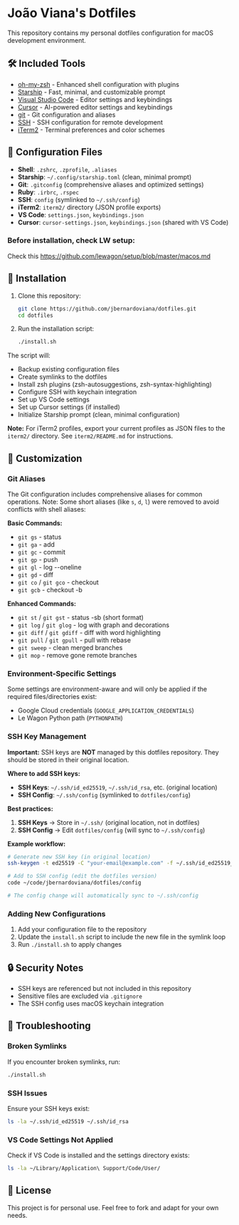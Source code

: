 # João Viana's Dotfiles

This repository contains my personal dotfiles configuration for macOS development environment.

## 🛠️ Included Tools

- [oh-my-zsh](http://ohmyz.sh/) - Enhanced shell configuration with plugins
- [Starship](https://starship.rs/) - Fast, minimal, and customizable prompt
- [Visual Studio Code](https://code.visualstudio.com/) - Editor settings and keybindings
- [Cursor](https://cursor.sh/) - AI-powered editor settings and keybindings
- [git](https://git-scm.com/) - Git configuration and aliases
- [SSH](https://www.openssh.com/) - SSH configuration for remote development
- [iTerm2](https://iterm2.com/) - Terminal preferences and color schemes

## 📁 Configuration Files

- **Shell**: `.zshrc`, `.zprofile`, `.aliases`
- **Starship**: `~/.config/starship.toml` (clean, minimal prompt)
- **Git**: `.gitconfig` (comprehensive aliases and optimized settings)
- **Ruby**: `.irbrc`, `.rspec`
- **SSH**: `config` (symlinked to `~/.ssh/config`)
- **iTerm2**: `iterm2/` directory (JSON profile exports)
- **VS Code**: `settings.json`, `keybindings.json`
- **Cursor**: `cursor-settings.json`, `keybindings.json` (shared with VS Code)

### Before installation, check LW setup:
Check this https://github.com/lewagon/setup/blob/master/macos.md


## 🚀 Installation

1. Clone this repository:
   ```bash
   git clone https://github.com/jbernardoviana/dotfiles.git
   cd dotfiles
   ```

2. Run the installation script:
   ```bash
   ./install.sh
   ```

The script will:
- Backup existing configuration files
- Create symlinks to the dotfiles
- Install zsh plugins (zsh-autosuggestions, zsh-syntax-highlighting)
- Configure SSH with keychain integration
- Set up VS Code settings
- Set up Cursor settings (if installed)
- Initialize Starship prompt (clean, minimal configuration)

**Note:** For iTerm2 profiles, export your current profiles as JSON files to the `iterm2/` directory. See `iterm2/README.md` for instructions.

## 🔧 Customization

### Git Aliases

The Git configuration includes comprehensive aliases for common operations. Note: Some short aliases (like `s`, `d`, `l`) were removed to avoid conflicts with shell aliases:

**Basic Commands:**
- `git gs` - status
- `git ga` - add
- `git gc` - commit
- `git gp` - push
- `git gl` - log --oneline
- `git gd` - diff
- `git co` / `git gco` - checkout
- `git gcb` - checkout -b

**Enhanced Commands:**
- `git st` / `git gst` - status -sb (short format)
- `git log` / `git glog` - log with graph and decorations
- `git diff` / `git gdiff` - diff with word highlighting
- `git pull` / `git gpull` - pull with rebase
- `git sweep` - clean merged branches
- `git mop` - remove gone remote branches

### Environment-Specific Settings

Some settings are environment-aware and will only be applied if the required files/directories exist:

- Google Cloud credentials (`GOOGLE_APPLICATION_CREDENTIALS`)
- Le Wagon Python path (`PYTHONPATH`)

### SSH Key Management

**Important:** SSH keys are **NOT** managed by this dotfiles repository. They should be stored in their original location.

**Where to add SSH keys:**
- **SSH Keys**: `~/.ssh/id_ed25519`, `~/.ssh/id_rsa`, etc. (original location)
- **SSH Config**: `~/.ssh/config` (symlinked to `dotfiles/config`)

**Best practices:**
1. **SSH Keys** → Store in `~/.ssh/` (original location, not in dotfiles)
2. **SSH Config** → Edit `dotfiles/config` (will sync to `~/.ssh/config`)

**Example workflow:**
```bash
# Generate new SSH key (in original location)
ssh-keygen -t ed25519 -C "your-email@example.com" -f ~/.ssh/id_ed25519_new

# Add to SSH config (edit the dotfiles version)
code ~/code/jbernardoviana/dotfiles/config

# The config change will automatically sync to ~/.ssh/config
```

### Adding New Configurations

1. Add your configuration file to the repository
2. Update the `install.sh` script to include the new file in the symlink loop
3. Run `./install.sh` to apply changes

## 🔒 Security Notes

- SSH keys are referenced but not included in this repository
- Sensitive files are excluded via `.gitignore`
- The SSH config uses macOS keychain integration

## 🐛 Troubleshooting

### Broken Symlinks
If you encounter broken symlinks, run:
```bash
./install.sh
```

### SSH Issues
Ensure your SSH keys exist:
```bash
ls -la ~/.ssh/id_ed25519 ~/.ssh/id_rsa
```

### VS Code Settings Not Applied
Check if VS Code is installed and the settings directory exists:
```bash
ls -la ~/Library/Application\ Support/Code/User/
```

## 📝 License

This project is for personal use. Feel free to fork and adapt for your own needs.

